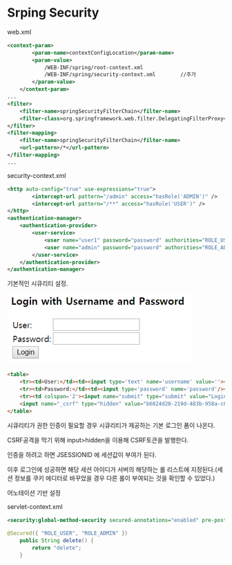 # Srping Security

web.xml

```xml
<context-param>
		<param-name>contextConfigLocation</param-name>
		<param-value>
			/WEB-INF/spring/root-context.xml
			/WEB-INF/spring/security-context.xml		//추가
		</param-value>
	</context-param>
...
<filter>
	<filter-name>springSecurityFilterChain</filter-name>
	<filter-class>org.springframework.web.filter.DelegatingFilterProxy</filter-class>
</filter>
<filter-mapping>
	<filter-name>springSecurityFilterChain</filter-name>
	<url-pattern>/*</url-pattern>
</filter-mapping>
...
```

security-context.xml

```xml
<http auto-config="true" use-expressions="true">
		<intercept-url pattern="/admin" access="hasRole('ADMIN')" />	
		<intercept-url pattern="/**" access="hasRole('USER')" />
</http>
<authentication-manager>
	<authentication-provider>
		<user-service>
			<user name="user1" password="password" authorities="ROLE_USER"/>
			<user name="admin" password="password" authorities="ROLE_ADMIN"/>
		</user-service>
	</authentication-provider>
</authentication-manager> 
```
기본적인 시큐리티 설정. 



![](./security_img/login_source.PNG)

```html
<table>
	<tr><td>User:</td><td><input type='text' name='username' value=''></td></tr>
	<tr><td>Password:</td><td><input type='password' name='password'/></td></tr>
	<tr><td colspan='2'><input name="submit" type="submit" value="Login"/></td></tr>
	<input name="_csrf" type="hidden" value="b6024d20-219d-483b-958a-c67d0ad693e5" /> //CSRF!
</table>
```

시큐리티가 권한 인증이 필요할 경우 시큐리티가 제공하는 기본 로그인 폼이 나온다.

CSRF공격을 막기 위해 input>hidden을 이용해 CSRF토큰을 발행한다.



인증을 하려고 하면 JSESSIONID 에 세션값이 부여가 된다.

이후 로그인에 성공하면 해당 세션 아이디가 서버의 해당하는 롤 리스트에 지정된다.(세션 정보를 쿠키 에디터로 바꾸었을 경우 다른 롤이 부여되는 것을 확인할 수 있었다.)



어노테이션 기반 설정

servlet-context.xml

```xml
<security:global-method-security secured-annotations="enabled" pre-post-annotations="enabled"/>	
```

```java
@Secured({ "ROLE_USER", "ROLE_ADMIN" })
	public String delete() {
		return "delete";
	}
```




